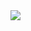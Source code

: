 <img style="margin: 0 auto;" src="https://github.com/barkerproperty/barkerproperty.com.au/blob/main/docs/assets/logo.png?raw=true" />
